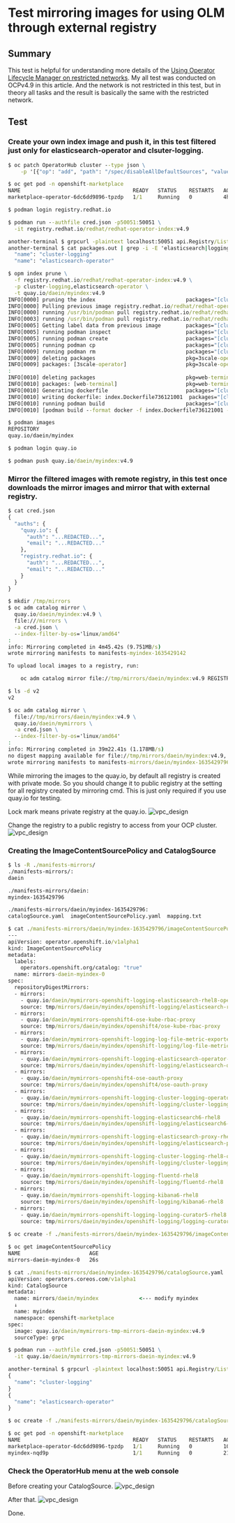 # Test mirroring images for using OLM through external registry

## Summary

This test is helpful for understanding more details of the [Using Operator Lifecycle Manager on restricted networks](https://docs.openshift.com/container-platform/4.9/operators/admin/olm-restricted-networks.html).
My all test was conducted on OCPv4.9 in this article. And the network is not restricted in this test, but in theory all tasks and the result is basically the same with the restricted network.

## Test

###  Create your own index image and push it, in this test filtered just only for elasticsearch-operator and clsuter-logging.
```cmd
$ oc patch OperatorHub cluster --type json \
    -p '[{"op": "add", "path": "/spec/disableAllDefaultSources", "value": true}]'

$ oc get pod -n openshift-marketplace
NAME                                    READY   STATUS    RESTARTS   AGE
marketplace-operator-6dc6dd9896-tpzdp   1/1     Running   0          4h33m

$ podman login registry.redhat.io

$ podman run --authfile cred.json -p50051:50051 \
  -it registry.redhat.io/redhat/redhat-operator-index:v4.9

another-terminal $ grpcurl -plaintext localhost:50051 api.Registry/ListPackages > packages.out
another-terminal $ cat packages.out | grep -i -E 'elasticsearch|logging'
  "name": "cluster-logging"
  "name": "elasticsearch-operator"

$ opm index prune \
  -f registry.redhat.io/redhat/redhat-operator-index:v4.9 \
  -p cluster-logging,elasticsearch-operator \
  -t quay.io/daein/myindex:v4.9
INFO[0000] pruning the index                             packages="[cluster-logging elasticsearch-operator]"
INFO[0000] Pulling previous image registry.redhat.io/redhat/redhat-operator-index:v4.9 to get metadata  packages="[cluster-logging elasticsearch-operator]"
INFO[0000] running /usr/bin/podman pull registry.redhat.io/redhat/redhat-operator-index:v4.9  packages="[cluster-logging elasticsearch-operator]"
INFO[0003] running /usr/bin/podman pull registry.redhat.io/redhat/redhat-operator-index:v4.9  packages="[cluster-logging elasticsearch-operator]"
INFO[0005] Getting label data from previous image        packages="[cluster-logging elasticsearch-operator]"
INFO[0005] running podman inspect                        packages="[cluster-logging elasticsearch-operator]"
INFO[0005] running podman create                         packages="[cluster-logging elasticsearch-operator]"
INFO[0005] running podman cp                             packages="[cluster-logging elasticsearch-operator]"
INFO[0009] running podman rm                             packages="[cluster-logging elasticsearch-operator]"
INFO[0009] deleting packages                             pkg=3scale-operator
INFO[0009] packages: [3scale-operator]                   pkg=3scale-operator
:
INFO[0010] deleting packages                             pkg=web-terminal
INFO[0010] packages: [web-terminal]                      pkg=web-terminal
INFO[0010] Generating dockerfile                         packages="[cluster-logging elasticsearch-operator]"
INFO[0010] writing dockerfile: index.Dockerfile736121001  packages="[cluster-logging elasticsearch-operator]"
INFO[0010] running podman build                          packages="[cluster-logging elasticsearch-operator]"
INFO[0010] [podman build --format docker -f index.Dockerfile736121001 -t quay.io/daein/myindex:v4.9 .]  packages="[cluster-logging elasticsearch-operator]"

$ podman images
REPOSITORY                                                                TAG           IMAGE ID      CREATED         SIZE
quay.io/daein/myindex                                                     v4.9          1ea9feb9ea9a  56 seconds ago  101 MB

$ podman login quay.io

$ podman push quay.io/daein/myindex:v4.9
```

### Mirror the filtered images with remote registry, in this test once downloads the mirror images and mirror that with external registry.

```cmd
$ cat cred.json
{
  "auths": {
    "quay.io": {
      "auth": "...REDACTED...",
      "email": "...REDACTED..."
    },
    "registry.redhat.io": {
      "auth": "...REDACTED...",
      "email": "...REDACTED..."
    }
  }
}

$ mkdir /tmp/mirrors
$ oc adm catalog mirror \
  quay.io/daein/myindex:v4.9 \
  file:///mirrors \
  -a cred.json \
  --index-filter-by-os='linux/amd64'
:
info: Mirroring completed in 4m45.42s (9.751MB/s)
wrote mirroring manifests to manifests-myindex-1635429142

To upload local images to a registry, run:

	oc adm catalog mirror file://tmp/mirrors/daein/myindex:v4.9 REGISTRY/REPOSITORY

$ ls -d v2
v2

$ oc adm catalog mirror \
  file://tmp/mirrors/daein/myindex:v4.9 \
  quay.io/daein/mymirrors \
  -a cred.json \
  --index-filter-by-os='linux/amd64'
:
info: Mirroring completed in 39m22.41s (1.178MB/s)
no digest mapping available for file://tmp/mirrors/daein/myindex:v4.9, skip writing to ImageContentSourcePolicy
wrote mirroring manifests to manifests-mirrors/daein/myindex-1635429796
```

While mirroring the images to the quay.io, by default all registry is created with private mode.
So you should change it to public registry at the setting for all registry created by mirroring cmd.
This is just only required if you use quay.io for testing.

Lock mark means private registry at the quay.io.
![vpc_design](https://github.com/bysnupy/handson/blob/master/images/mirror01.png)

Change the registry to a public registry to access from your OCP cluster.
![vpc_design](https://github.com/bysnupy/handson/blob/master/images/mirror02.png)



### Creating the ImageContentSourcePolicy and CatalogSource

```cmd
$ ls -R ./manifests-mirrors/
./manifests-mirrors/:
daein

./manifests-mirrors/daein:
myindex-1635429796

./manifests-mirrors/daein/myindex-1635429796:
catalogSource.yaml  imageContentSourcePolicy.yaml  mapping.txt

$ cat ./manifests-mirrors/daein/myindex-1635429796/imageContentSourcePolicy.yaml
---
apiVersion: operator.openshift.io/v1alpha1
kind: ImageContentSourcePolicy
metadata:
  labels:
    operators.openshift.org/catalog: "true"
  name: mirrors-daein-myindex-0
spec:
  repositoryDigestMirrors:
  - mirrors:
    - quay.io/daein/mymirrors-openshift-logging-elasticsearch-rhel8-operator
    source: tmp/mirrors/daein/myindex/openshift-logging/elasticsearch-rhel8-operator
  - mirrors:
    - quay.io/daein/mymirrors-openshift4-ose-kube-rbac-proxy
    source: tmp/mirrors/daein/myindex/openshift4/ose-kube-rbac-proxy
  - mirrors:
    - quay.io/daein/mymirrors-openshift-logging-log-file-metric-exporter-rhel8
    source: tmp/mirrors/daein/myindex/openshift-logging/log-file-metric-exporter-rhel8
  - mirrors:
    - quay.io/daein/mymirrors-openshift-logging-elasticsearch-operator-bundle
    source: tmp/mirrors/daein/myindex/openshift-logging/elasticsearch-operator-bundle
  - mirrors:
    - quay.io/daein/mymirrors-openshift4-ose-oauth-proxy
    source: tmp/mirrors/daein/myindex/openshift4/ose-oauth-proxy
  - mirrors:
    - quay.io/daein/mymirrors-openshift-logging-cluster-logging-operator-bundle
    source: tmp/mirrors/daein/myindex/openshift-logging/cluster-logging-operator-bundle
  - mirrors:
    - quay.io/daein/mymirrors-openshift-logging-elasticsearch6-rhel8
    source: tmp/mirrors/daein/myindex/openshift-logging/elasticsearch6-rhel8
  - mirrors:
    - quay.io/daein/mymirrors-openshift-logging-elasticsearch-proxy-rhel8
    source: tmp/mirrors/daein/myindex/openshift-logging/elasticsearch-proxy-rhel8
  - mirrors:
    - quay.io/daein/mymirrors-openshift-logging-cluster-logging-rhel8-operator
    source: tmp/mirrors/daein/myindex/openshift-logging/cluster-logging-rhel8-operator
  - mirrors:
    - quay.io/daein/mymirrors-openshift-logging-fluentd-rhel8
    source: tmp/mirrors/daein/myindex/openshift-logging/fluentd-rhel8
  - mirrors:
    - quay.io/daein/mymirrors-openshift-logging-kibana6-rhel8
    source: tmp/mirrors/daein/myindex/openshift-logging/kibana6-rhel8
  - mirrors:
    - quay.io/daein/mymirrors-openshift-logging-logging-curator5-rhel8
    source: tmp/mirrors/daein/myindex/openshift-logging/logging-curator5-rhel8
    
$ oc create -f ./manifests-mirrors/daein/myindex-1635429796/imageContentSourcePolicy.yaml

$ oc get imageContentSourcePolicy
NAME                      AGE
mirrors-daein-myindex-0   26s

$ cat ./manifests-mirrors/daein/myindex-1635429796/catalogSource.yaml
apiVersion: operators.coreos.com/v1alpha1
kind: CatalogSource
metadata:
  name: mirrors/daein/myindex             <--- modify myindex
  ↓
  name: myindex                           
  namespace: openshift-marketplace
spec:
  image: quay.io/daein/mymirrors-tmp-mirrors-daein-myindex:v4.9
  sourceType: grpc

$ podman run --authfile cred.json -p50051:50051 \
  -it quay.io/daein/mymirrors-tmp-mirrors-daein-myindex:v4.9

another-terminal $ grpcurl -plaintext localhost:50051 api.Registry/ListPackages
{
  "name": "cluster-logging"
}
{
  "name": "elasticsearch-operator"
}

$ oc create -f ./manifests-mirrors/daein/myindex-1635429796/catalogSource.yaml

$ oc get pod -n openshift-marketplace
NAME                                    READY   STATUS    RESTARTS   AGE
marketplace-operator-6dc6dd9896-tpzdp   1/1     Running   0          10h
myindex-nqd9p                           1/1     Running   0          21s
```

### Check the OperatorHub menu at the web console

Before creating your CatalogSource.
![vpc_design](https://github.com/bysnupy/handson/blob/master/images/mirror03.png)

After that.
![vpc_design](https://github.com/bysnupy/handson/blob/master/images/mirror04.png)

Done.
